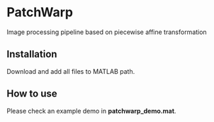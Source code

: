 # PatchWarp
Image processing pipeline based on piecewise affine transformation

## Installation
Download and add all files to MATLAB path.

## How to use
Please check an example demo in **patchwarp_demo.mat**.
